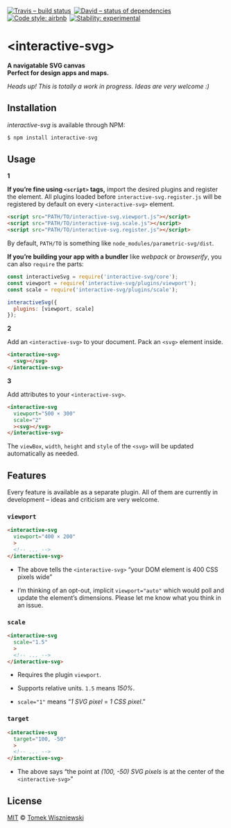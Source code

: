 [![Travis – build status](https://img.shields.io/travis/tomekwi/interactive-svg/master.svg?style=flat-square)](https://travis-ci.org/tomekwi/interactive-svg) [![David – status of dependencies](https://img.shields.io/david/tomekwi/interactive-svg.svg?style=flat-square)](https://david-dm.org/tomekwi/interactive-svg) [![Code style: airbnb](https://img.shields.io/badge/code%20style-airbnb-blue.svg?style=flat-square)](https://github.com/airbnb/javascript) [![Stability: experimental](https://img.shields.io/badge/stability-experimental-yellow.svg?style=flat-square)](https://nodejs.org/api/documentation.html#documentation_stability_index)




# &lt;interactive-svg&gt;

**A navigatable SVG canvas  
Perfect for design apps and maps.**

*Heads up! This is totally a work in progress. Ideas are very welcome :)*




## Installation

*interactive-svg* is available through NPM:

```sh
$ npm install interactive-svg
```




## Usage

**1**

**If you’re fine using `<script>` tags,** import the desired plugins and register the element. All plugins loaded before `interactive-svg.register.js` will be registered by default on every `<interactive-svg>` element.

```html
<script src="PATH/TO/interactive-svg.viewport.js"></script>
<script src="PATH/TO/interactive-svg.scale.js"></script>
<script src="PATH/TO/interactive-svg.register.js"></script>
```

By default, `PATH/TO` is something like `node_modules/parametric-svg/dist`.


**If you’re building your app with a bundler** like *webpack* or *browserify*, you can also `require` the parts:

```js
const interactiveSvg = require('interactive-svg/core');
const viewport = require('interactive-svg/plugins/viewport');
const scale = require('interactive-svg/plugins/scale');

interactiveSvg({
  plugins: [viewport, scale]
});
```


**2**

Add an `<interactive-svg>` to your document. Pack an `<svg>` element inside.

```html
<interactive-svg>
  <svg></svg>
</interactive-svg>
```


**3**

Add attributes to your `<interactive-svg>`.

```html
<interactive-svg
  viewport="500 × 300"
  scale="2"
  ><svg></svg>
</interactive-svg>
```

The `viewBox`, `width`, `height` and `style` of the `<svg>` will be updated automatically as needed.




## Features

Every feature is available as a separate plugin. All of them are currently in development – ideas and criticism are very welcome.


### `viewport`

```html
<interactive-svg
  viewport="400 × 200"
  >
  <!-- ... -->
</interactive-svg>
```

- The above tells the `<interactive-svg>` “your DOM element is 400 CSS pixels wide”

- I’m thinking of an opt-out, implicit `viewport="auto"` which would poll and update the element’s dimensions. Please let me know what you think in an issue.


### `scale`

```html
<interactive-svg
  scale="1.5"
  >
  <!-- ... -->
</interactive-svg>
```

- Requires the plugin `viewport`.

- Supports relative units. `1.5` means *150%*.

- `scale="1"` means “*1 SVG pixel* = *1 CSS pixel*.”


### `target`

```html
<interactive-svg
  target="100, -50"
  >
  <!-- ... -->
</interactive-svg>
```

- The above says “the point at *(100, -50) SVG pixels* is at the center of the `<interactive-svg>`”




## License

[MIT][] © [Tomek Wiszniewski][]

[MIT]: ./License.md
[Tomek Wiszniewski]: https://github.com/tomekwi

